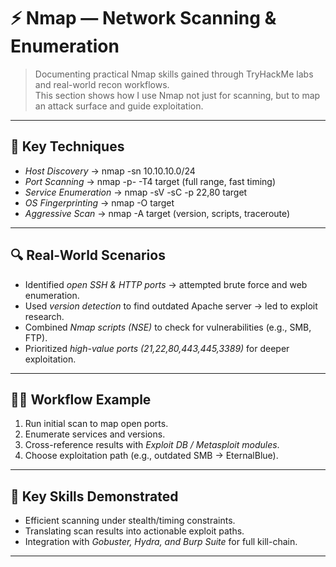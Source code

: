 # ⚡ Nmap — Network Scanning & Enumeration

> Documenting practical Nmap skills gained through TryHackMe labs and real-world recon workflows.  
> This section shows how I use Nmap not just for scanning, but to map an attack surface and guide exploitation.

---

## 📌 Key Techniques
- *Host Discovery* → nmap -sn 10.10.10.0/24  
- *Port Scanning* → nmap -p- -T4 target (full range, fast timing)  
- *Service Enumeration* → nmap -sV -sC -p 22,80 target  
- *OS Fingerprinting* → nmap -O target  
- *Aggressive Scan* → nmap -A target (version, scripts, traceroute)  

---

## 🔍 Real-World Scenarios
- Identified *open SSH & HTTP ports* → attempted brute force and web enumeration.  
- Used *version detection* to find outdated Apache server → led to exploit research.  
- Combined *Nmap scripts (NSE)* to check for vulnerabilities (e.g., SMB, FTP).  
- Prioritized *high-value ports (21,22,80,443,445,3389)* for deeper exploitation.  

---

## 🧑‍💻 Workflow Example
1. Run initial scan to map open ports.  
2. Enumerate services and versions.  
3. Cross-reference results with *Exploit DB / Metasploit modules*.  
4. Choose exploitation path (e.g., outdated SMB → EternalBlue).  

---

## 🔑 Key Skills Demonstrated
- Efficient scanning under stealth/timing constraints.  
- Translating scan results into actionable exploit paths.  
- Integration with *Gobuster, Hydra, and Burp Suite* for full kill-chain.  

---
